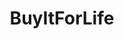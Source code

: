 ---
title: BuyItForLife
crosslinks:
- flairer
- goodyearwelt
- malefashionadvice
- IAmA
- Watches
- HailCorporate
- wicked_edge
- Leathercraft
- castiron
- AskReddit
- frugalmalefashion
- VacuumCleaners
- headphones
- Coffee
- DIY
- Watchexchange
- travel
- mildlyinteresting
- TalesFromTheCustomer
- titlegore
---